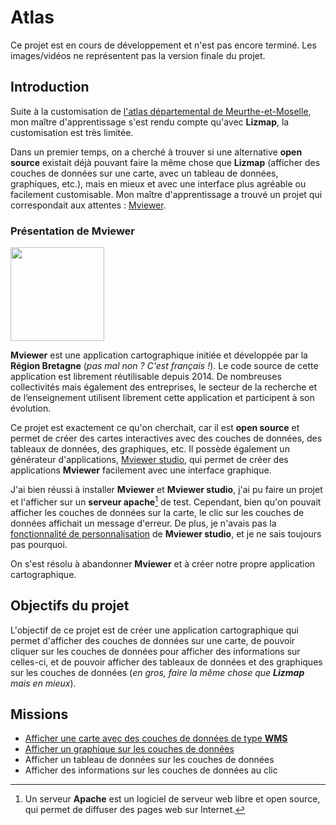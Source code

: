 # Atlas

<CustomContainer type="warning">
<p>
Ce projet est en cours de développement et n'est pas encore terminé. 
Les images/vidéos ne représentent pas la version finale du projet.
</p>
</CustomContainer>

## Introduction

Suite à la customisation de [l'atlas départemental de Meurthe-et-Moselle](/projects/upgrades/atlas), 
mon maître d'apprentissage s'est rendu compte qu'avec **Lizmap**, la customisation est très limitée.

Dans un premier temps, on a cherché à trouver si une alternative **open source** existait déjà pouvant faire la même chose que **Lizmap**
(afficher des couches de données sur une carte, avec un tableau de données, graphiques, etc.), mais en mieux et avec une interface plus agréable ou facilement customisable.
Mon maître d'apprentissage a trouvé un projet qui correspondait aux attentes : [Mviewer](https://mviewer.github.io/fr/).

### Présentation de Mviewer

<img style="margin: 0 auto" width="150px" src="/img/mviewer-logo.png?url">

**Mviewer** est une application cartographique initiée et développée par la **Région Bretagne** (*pas mal non ? C'est français !*). 
Le code source de cette application est librement réutilisable depuis 2014. 
De nombreuses collectivités mais également des entreprises, le secteur de la recherche et de l’enseignement utilisent librement cette application et participent à son évolution.

Ce projet est exactement ce qu'on cherchait, car il est **open source** et permet de créer des cartes interactives avec des couches de données,
des tableaux de données, des graphiques, etc.
Il possède également un générateur d'applications, [Mviewer studio](https://github.com/mviewer/mviewerstudio),
qui permet de créer des applications **Mviewer** facilement avec une interface graphique.

J'ai bien réussi à installer **Mviewer** et **Mviewer studio**, j'ai pu faire un projet et l'afficher sur un **serveur apache**[^1] de test.
Cependant, bien qu'on pouvait afficher les couches de données sur la carte, le clic sur les couches de données affichait un message d'erreur.
De plus, je n'avais pas la [fonctionnalité de personnalisation](https://mviewerstudio.readthedocs.io/fr/stable/doc_user/param_data.html#parametrer-une-fiche-dinformation)
de **Mviewer studio**, et je ne sais toujours pas pourquoi.

On s'est résolu à abandonner **Mviewer** et à créer notre propre application cartographique.

## Objectifs du projet

L'objectif de ce projet est de créer une application cartographique qui permet d'afficher des couches de données sur une carte,
de pouvoir cliquer sur les couches de données pour afficher des informations sur celles-ci,
et de pouvoir afficher des tableaux de données et des graphiques sur les couches de données (*en gros, faire la même chose que **Lizmap** mais en mieux*).

## Missions

- [Afficher une carte avec des couches de données de type **WMS**](/projects/creations/ogcviewer/realisation#afficher-une-carte-avec-des-couches-de-donnees-wms)
- [Afficher un graphique sur les couches de données](/projects/creations/ogcviewer/realisation#afficher-un-graphique-sur-les-couches-de-donnees)
- Afficher un tableau de données sur les couches de données
- Afficher des informations sur les couches de données au clic

[^1]: Un serveur **Apache** est un logiciel de serveur web libre et open source, qui permet de diffuser des pages web sur Internet.
